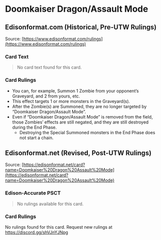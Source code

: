 # Doomkaiser Dragon/Assault Mode

## Edisonformat.com (Historical, Pre-UTW Rulings)

Source: [https://www.edisonformat.com/rulings](https://www.edisonformat.com/rulings)

### Card Text

> No card text found for this card.

### Card Rulings

*   You can, for example, Summon 1 Zombie from your opponent’s Graveyard, and 2 from yours, etc.
*   This effect targets 1 or more monsters in the Graveyard(s).
*   After the Zombie(s) are Summoned, they are no longer targeted by “Doomkaiser Dragon/Assault Mode”.
*   Even if “Doomkaiser Dragon/Assault Mode” is removed from the field, those Zombies’ effects are still negated, and they are still destroyed during the End Phase.
    *   Destroying the Special Summoned monsters in the End Phase does not start a chain.

## Edisonformat.net (Revised, Post-UTW Rulings)

Source: [https://edisonformat.net/card?name=Doomkaiser%20Dragon%20Assault%20Mode](https://edisonformat.net/card?name=Doomkaiser%20Dragon%20Assault%20Mode)

### Edison-Accurate PSCT

> No rulings available for this card.

### Card Rulings

No rulings found for this card. Request new rulings at https://discord.gg/shVJnYJNpg
            